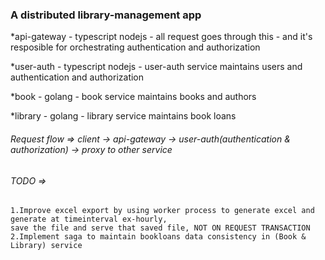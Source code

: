 ### A distributed library-management app

*api-gateway - typescript nodejs
    - all request goes through this
    - and it's resposible for orchestrating authentication and authorization

*user-auth - typescript nodejs
    - user-auth service maintains users and authentication and authorization

*book - golang 
    - book service maintains books and authors

*library - golang
    - library service maintains book loans


###### Request flow => client -> api-gateway -> user-auth(authentication & authorization) -> proxy to other service
###### TODO => 
    1.Improve excel export by using worker process to generate excel and generate at timeinterval ex-hourly, 
    save the file and serve that saved file, NOT ON REQUEST TRANSACTION
    2.Implement saga to maintain bookloans data consistency in (Book & Library) service
